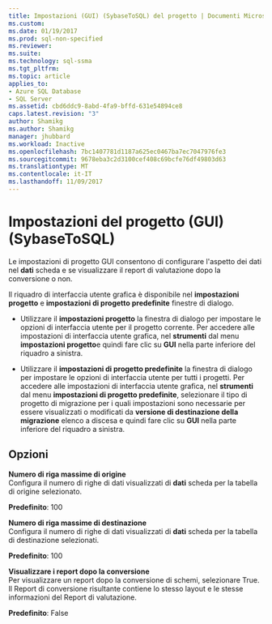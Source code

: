 ```yaml
---
title: Impostazioni (GUI) (SybaseToSQL) del progetto | Documenti Microsoft
ms.custom: 
ms.date: 01/19/2017
ms.prod: sql-non-specified
ms.reviewer: 
ms.suite: 
ms.technology: sql-ssma
ms.tgt_pltfrm: 
ms.topic: article
applies_to:
- Azure SQL Database
- SQL Server
ms.assetid: cbd6ddc9-8abd-4fa9-bffd-631e54894ce8
caps.latest.revision: "3"
author: Shamikg
ms.author: Shamikg
manager: jhubbard
ms.workload: Inactive
ms.openlocfilehash: 7bc1407781d1187a625ec0467ba7ec7047976fe3
ms.sourcegitcommit: 9678eba3c2d3100cef408c69bcfe76df49803d63
ms.translationtype: MT
ms.contentlocale: it-IT
ms.lasthandoff: 11/09/2017
---
```

# <a name="project-settings-gui-sybasetosql"></a>Impostazioni del progetto (GUI) (SybaseToSQL)
Le impostazioni di progetto GUI consentono di configurare l'aspetto dei dati nel **dati** scheda e se visualizzare il report di valutazione dopo la conversione o non.  
  
Il riquadro di interfaccia utente grafica è disponibile nel **impostazioni progetto** e **impostazioni di progetto predefinite** finestre di dialogo.  
  
-   Utilizzare il **impostazioni progetto** la finestra di dialogo per impostare le opzioni di interfaccia utente per il progetto corrente. Per accedere alle impostazioni di interfaccia utente grafica, nel **strumenti** dal menu **impostazioni progetto**e quindi fare clic su **GUI** nella parte inferiore del riquadro a sinistra.  
  
-   Utilizzare il **impostazioni di progetto predefinite** la finestra di dialogo per impostare le opzioni di interfaccia utente per tutti i progetti. Per accedere alle impostazioni di interfaccia utente grafica, nel **strumenti** dal menu **impostazioni di progetto predefinite**, selezionare il tipo di progetto di migrazione per i quali impostazioni sono necessarie per essere visualizzati o modificati da **versione di destinazione della migrazione** elenco a discesa e quindi fare clic su **GUI** nella parte inferiore del riquadro a sinistra.  
  
## <a name="options"></a>Opzioni  
**Numero di riga massime di origine**  
Configura il numero di righe di dati visualizzati di **dati** scheda per la tabella di origine selezionato.  
  
**Predefinito**: 100  
  
**Numero di riga massime di destinazione**  
Configura il numero di righe di dati visualizzati di **dati** scheda per la tabella di destinazione selezionati.  
  
**Predefinito**: 100  
  
**Visualizzare i report dopo la conversione**  
Per visualizzare un report dopo la conversione di schemi, selezionare True. Il Report di conversione risultante contiene lo stesso layout e le stesse informazioni del Report di valutazione.  
  
**Predefinito**: False  
  
